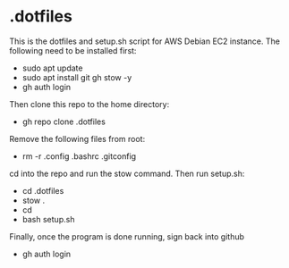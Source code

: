# .dotfiles

This is the dotfiles and setup.sh script for AWS Debian EC2 instance.
The following need to be installed first:
- sudo apt update
- sudo apt install git gh stow -y
- gh auth login

Then clone this repo to the home directory:
- gh repo clone .dotfiles
  
Remove the following files from root:
- rm -r .config .bashrc .gitconfig

cd into the repo and run the stow command. Then run setup.sh:
- cd .dotfiles
- stow .
- cd
- bash setup.sh

Finally, once the program is done running, sign back into github
- gh auth login
